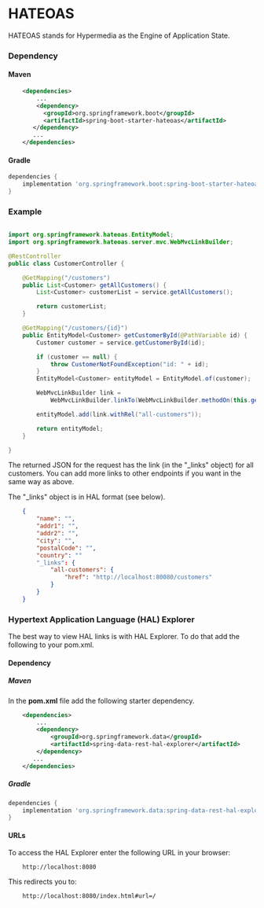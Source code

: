# HATEOAS
HATEOAS stands for Hypermedia as the Engine of Application State.

### Dependency
#### Maven

```xml
    <dependencies>
        ...
		<dependency>
	      <groupId>org.springframework.boot</groupId>
	      <artifactId>spring-boot-starter-hateoas</artifactId>
	   </dependency>
       ...
    </dependencies>
```
#### Gradle
```groovy
dependencies {
    implementation 'org.springframework.boot:spring-boot-starter-hateoas'
}
```

### Example
```java

import org.springframework.hateoas.EntityModel;
import org.springframework.hateoas.server.mvc.WebMvcLinkBuilder;

@RestController
public class CustomerController {

    @GetMapping("/customers")
    public List<Customer> getAllCustomers() {
        List<Customer> customerList = service.getAllCustomers();

        return customerList;
    }

    @GetMapping("/customers/{id}")
    public EntityModel<Customer> getCustomerById(@PathVariable id) {
        Customer customer = service.getCustomerById(id);

        if (customer == null) {
            throw CustomerNotFoundException("id: " + id);
        }
        EntityModel<Customer> entityModel = EntityModel.of(customer);

        WebMvcLinkBuilder link =
            WebMvcLinkBuilder.linkTo(WebMvcLinkBuilder.methodOn(this.getClass()).getAllCustomers());

        entityModel.add(link.withRel("all-customers"));

        return entityModel;
    }

}
```

The returned JSON for the request has the link (in the "_links" object) for all
customers. You can add more links to other endpoints if you want in the same way
as above.

The "_links" object is in HAL format (see below).

```json
    {
        "name": "",
        "addr1": "",
        "addr2": "",
        "city": "",
        "postalCode": "",
        "country": ""
        "_links": {
            "all-customers": {
                "href": "http://localhost:80080/customers"
            }
        }
    }
```

### Hypertext Application Language (HAL) Explorer
The best way to view HAL links is with HAL Explorer. To do that add the following to your
pom.xml.

#### Dependency
##### Maven
In the **pom.xml** file add the following starter dependency.

```xml
    <dependencies>
        ...
		<dependency>
			<groupId>org.springframework.data</groupId>
			<artifactId>spring-data-rest-hal-explorer</artifactId>
		</dependency>
       ...
    </dependencies>
```

##### Gradle
```groovy
dependencies {
    implementation 'org.springframework.data:spring-data-rest-hal-explorer'
}
```

#### URLs
To access the HAL Explorer enter the following URL in your browser:

```
    http://localhost:8080
```

This redirects you to:
```
    http://localhost:8080/index.html#url=/
```
